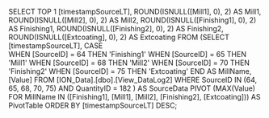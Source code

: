 SELECT TOP 1 
    [timestampSourceLT], 
    ROUND(ISNULL([Mill1], 0), 2) AS Mill1, 
    ROUND(ISNULL([Mill2], 0), 2) AS Mill2, 
    ROUND(ISNULL([Finishing1], 0), 2) AS Finishing1, 
    ROUND(ISNULL([Finishing2], 0), 2) AS Finishing2, 
    ROUND(ISNULL([Extcoating], 0), 2) AS Extcoating
FROM 
    (SELECT  
        [timestampSourceLT], 
        CASE  
            WHEN [SourceID] = 64 THEN 'Finishing1'
            WHEN [SourceID] = 65 THEN 'Mill1' 
            WHEN [SourceID] = 68 THEN 'Mill2' 
            WHEN [SourceID] = 70 THEN 'Finishing2'
            WHEN [SourceID] = 75 THEN 'Extcoating' 
        END AS MillName, 
        [Value] 
    FROM [ION_Data].[dbo].[View_DataLog2] 
    WHERE SourceID IN (64, 65, 68, 70, 75) 
        AND QuantityID = 182
    ) AS SourceData 
PIVOT 
    (MAX(Value) FOR MillName IN ([Finishing1], [Mill1], [Mill2], [Finishing2], [Extcoating])) AS PivotTable 
ORDER BY [timestampSourceLT] DESC;
